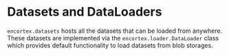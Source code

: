 # Datasets and DataLoaders

`encortex.datasets` hosts all the datasets that can be loaded from anywhere. These datasets are implemented via the `encortex.loader.DataLoader` class which provides default functionality to load datasets from blob storages.
